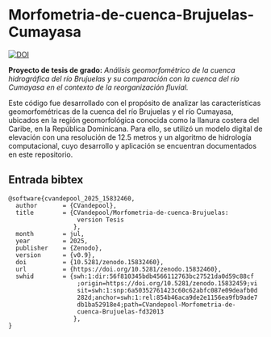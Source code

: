 # Morfometria-de-cuenca-Brujuelas-Cumayasa

[![DOI](https://zenodo.org/badge/998150651.svg)](https://doi.org/10.5281/zenodo.15832459)


**Proyecto de tesis de grado:** *Análisis geomorfométrico de la cuenca hidrográfica del río Brujuelas y su comparación con la cuenca del río Cumayasa en el contexto de la reorganización fluvial.* 

Este código fue desarrollado con el propósito de analizar las características geomorfométricas de la cuenca del río Brujuelas y el río Cumayasa, ubicados en la región geomorfológica conocida como la llanura costera del Caribe, en la República Dominicana. Para ello, se utilizó un modelo digital de elevación con una resolución de 12.5 metros y un algoritmo de hidrología computacional, cuyo desarrollo y aplicación se encuentran documentados en este repositorio.

## Entrada bibtex

```
@software{cvandepool_2025_15832460,
  author       = {CVandepool},
  title        = {CVandepool/Morfometria-de-cuenca-Brujuelas:
                   version Tesis
                  },
  month        = jul,
  year         = 2025,
  publisher    = {Zenodo},
  version      = {v0.9},
  doi          = {10.5281/zenodo.15832460},
  url          = {https://doi.org/10.5281/zenodo.15832460},
  swhid        = {swh:1:dir:56f810345bdb4566112763bc27521da0d59c88cf
                   ;origin=https://doi.org/10.5281/zenodo.15832459;vi
                   sit=swh:1:snp:6a50352761423c60c62abfc087e09deafb0d
                   282d;anchor=swh:1:rel:854b46aca9de2e1156ea9fb9ade7
                   db1ba52918e4;path=CVandepool-Morfometria-de-
                   cuenca-Brujuelas-fd32013
                  },
}
```
